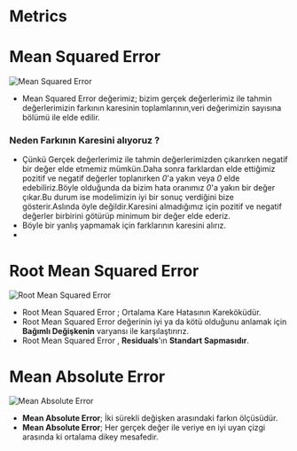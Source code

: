 # Metrics


# Mean Squared Error



![Mean Squared Error](https://pbs.twimg.com/media/Etuc3lBXcAEH7wO.png)

- Mean Squared Error değerimiz; bizim gerçek değerlerimiz ile tahmin değerlerimizin farkının karesinin toplamlarının,veri değerimizin sayısına bölümü ile elde edilir.
### Neden Farkının Karesini alıyoruz ?
- Çünkü Gerçek değerlerimiz ile tahmin değerlerimizden çıkarırken negatif bir değer elde etmemiz mümkün.Daha sonra farklardan elde ettiğimiz pozitif ve negatif değerler toplanırken *0*'a yakın veya *0* elde edebiliriz.Böyle olduğunda da bizim hata oranımız *0*'a yakın bir değer çıkar.Bu durum ise modelimizin iyi bir sonuç verdiğini bize gösterir.Aslında öyle değildir.Karesini almadığımız için pozitif ve negatif değerler birbirini götürüp minimum bir değer elde ederiz.
- Böyle bir yanlış yapmamak için farklarının karesini alırız.
- 
# Root Mean Squared Error

![Root Mean Squared Error](https://community.qlik.com/legacyfs/online/128958_2016-06-23%2013_45_36-Root%20Mean%20Squared%20Error%20_%20Kaggle.png)

- Root Mean Squared Error ; Ortalama Kare Hatasının Kareköküdür.
- Root Mean Squared Error değerinin iyi ya da kötü olduğunu anlamak için **Bağımlı Değişkenin** varyansı ile karşılaştırırız.
- Root Mean Squared Error , **Residuals**'ın **Standart Sapmasıdır**.

# Mean Absolute Error 
![Mean Absolute Error](https://www.statisticshowto.com/wp-content/uploads/2016/10/MAE.png)

- **Mean Absolute Error**; İki sürekli değişken arasındaki farkın ölçüsüdür.
- **Mean Absolute Error**; Her gerçek değer ile veriye en iyi uyan çizgi arasında ki ortalama dikey mesafedir.
